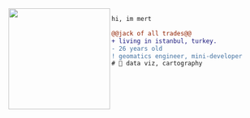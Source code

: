 <img align="left" height="200" src="https://media.giphy.com/media/9zXN5MMd765MsF7K7o/giphy.gif"/>

```diff
hi, im mert

@@jack of all trades@@
+ living in istanbul, turkey.
- 26 years old
! geomatics engineer, mini-developer
# 📖 data viz, cartography
```

[comment]: <> (took it from jewdew's bio)

